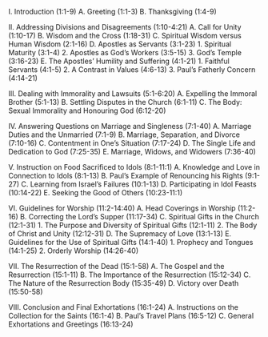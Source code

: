 I. Introduction (1:1-9)
    A. Greeting (1:1-3)
    B. Thanksgiving (1:4-9)

II. Addressing Divisions and Disagreements (1:10-4:21)
    A. Call for Unity (1:10-17)
    B. Wisdom and the Cross (1:18-31)
    C. Spiritual Wisdom versus Human Wisdom (2:1-16)
    D. Apostles as Servants (3:1-23)
        1. Spiritual Maturity (3:1-4)
        2. Apostles as God’s Workers (3:5-15)
        3. God’s Temple (3:16-23)
    E. The Apostles’ Humility and Suffering (4:1-21)
        1. Faithful Servants (4:1-5)
        2. A Contrast in Values (4:6-13)
        3. Paul’s Fatherly Concern (4:14-21)

III. Dealing with Immorality and Lawsuits (5:1-6:20)
    A. Expelling the Immoral Brother (5:1-13)
    B. Settling Disputes in the Church (6:1-11)
    C. The Body: Sexual Immorality and Honouring God (6:12-20)

IV. Answering Questions on Marriage and Singleness (7:1-40)
    A. Marriage Duties and the Unmarried (7:1-9)
    B. Marriage, Separation, and Divorce (7:10-16)
    C. Contentment in One’s Situation (7:17-24)
    D. The Single Life and Dedication to God (7:25-35)
    E. Marriage, Widows, and Widowers (7:36-40)

V. Instruction on Food Sacrificed to Idols (8:1-11:1)
    A. Knowledge and Love in Connection to Idols (8:1-13)
    B. Paul’s Example of Renouncing his Rights (9:1-27)
    C. Learning from Israel’s Failures (10:1-13)
    D. Participating in Idol Feasts (10:14-22)
    E. Seeking the Good of Others (10:23-11:1)

VI. Guidelines for Worship (11:2-14:40)
    A. Head Coverings in Worship (11:2-16)
    B. Correcting the Lord’s Supper (11:17-34)
    C. Spiritual Gifts in the Church (12:1-31)
        1. The Purpose and Diversity of Spiritual Gifts (12:1-11)
        2. The Body of Christ and Unity (12:12-31)
    D. The Supremacy of Love (13:1-13)
    E. Guidelines for the Use of Spiritual Gifts (14:1-40)
        1. Prophecy and Tongues (14:1-25)
        2. Orderly Worship (14:26-40)

VII. The Resurrection of the Dead (15:1-58)
    A. The Gospel and the Resurrection (15:1-11)
    B. The Importance of the Resurrection (15:12-34)
    C. The Nature of the Resurrection Body (15:35-49)
    D. Victory over Death (15:50-58)

VIII. Conclusion and Final Exhortations (16:1-24)
    A. Instructions on the Collection for the Saints (16:1-4)
    B. Paul’s Travel Plans (16:5-12)
    C. General Exhortations and Greetings (16:13-24)
